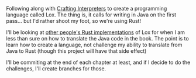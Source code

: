 Following along with [Crafting Interpreters](http://craftinginterpreters.com/)
to create a programming 
language called Lox. The thing is, it calls for writing in Java on the first 
pass... but I'd rather shoot my foot, so we're using Rust!

I'll be looking at [other people's Rust implementations](https://github.com/munificent/craftinginterpreters/wiki/Lox-implementations#rust)
of Lox for when 
I am less than sure on how to translate the Java code in the book. The point is
to learn how to create a language, not challenge my ability to translate from 
Java to Rust (though this project will have that side effect)

I'll be commiting at the end of each chapter at least, and if I decide to do
the challenges, I'll create branches for those.


